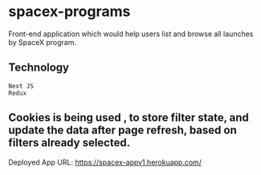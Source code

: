 # spacex-programs
Front-end application which would help users list and browse all launches by SpaceX program.

## Technology
    Next JS
    Redux

## Cookies is being used , to store filter state, and update the data after page refresh, based on filters already selected.

Deployed App URL: https://spacex-appv1.herokuapp.com/